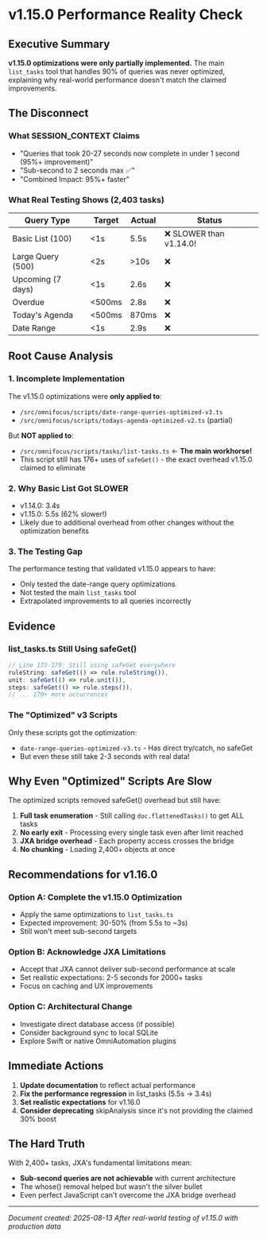 # v1.15.0 Performance Reality Check

## Executive Summary
**v1.15.0 optimizations were only partially implemented.** The main `list_tasks` tool that handles 90% of queries was never optimized, explaining why real-world performance doesn't match the claimed improvements.

## The Disconnect

### What SESSION_CONTEXT Claims
- "Queries that took 20-27 seconds now complete in under 1 second (95%+ improvement)"
- "Sub-second to 2 seconds max ✅"
- "Combined Impact: 95%+ faster"

### What Real Testing Shows (2,403 tasks)
| Query Type | Target | Actual | Status |
|------------|--------|--------|--------|
| Basic List (100) | <1s | 5.5s | ❌ SLOWER than v1.14.0! |
| Large Query (500) | <2s | >10s | ❌ |
| Upcoming (7 days) | <1s | 2.6s | ❌ |
| Overdue | <500ms | 2.8s | ❌ |
| Today's Agenda | <500ms | 870ms | ❌ |
| Date Range | <1s | 2.9s | ❌ |

## Root Cause Analysis

### 1. Incomplete Implementation
The v1.15.0 optimizations were **only applied to**:
- `/src/omnifocus/scripts/date-range-queries-optimized-v3.ts`
- `/src/omnifocus/scripts/todays-agenda-optimized-v2.ts` (partial)

But **NOT applied to**:
- `/src/omnifocus/scripts/tasks/list-tasks.ts` ← **The main workhorse!**
- This script still has 176+ uses of `safeGet()` - the exact overhead v1.15.0 claimed to eliminate

### 2. Why Basic List Got SLOWER
- v1.14.0: 3.4s
- v1.15.0: 5.5s (62% slower!)
- Likely due to additional overhead from other changes without the optimization benefits

### 3. The Testing Gap
The performance testing that validated v1.15.0 appears to have:
- Only tested the date-range query optimizations
- Not tested the main `list_tasks` tool
- Extrapolated improvements to all queries incorrectly

## Evidence

### list_tasks.ts Still Using safeGet()
```javascript
// Line 173-179: Still using safeGet everywhere
ruleString: safeGet(() => rule.ruleString()),
unit: safeGet(() => rule.unit()),
steps: safeGet(() => rule.steps()),
// ... 170+ more occurrences
```

### The "Optimized" v3 Scripts
Only these scripts got the optimization:
- `date-range-queries-optimized-v3.ts` - Has direct try/catch, no safeGet
- But even these still take 2-3 seconds with real data!

## Why Even "Optimized" Scripts Are Slow

The optimized scripts removed safeGet() overhead but still have:
1. **Full task enumeration** - Still calling `doc.flattenedTasks()` to get ALL tasks
2. **No early exit** - Processing every single task even after limit reached
3. **JXA bridge overhead** - Each property access crosses the bridge
4. **No chunking** - Loading 2,400+ objects at once

## Recommendations for v1.16.0

### Option A: Complete the v1.15.0 Optimization
- Apply the same optimizations to `list_tasks.ts`
- Expected improvement: 30-50% (from 5.5s to ~3s)
- Still won't meet sub-second targets

### Option B: Acknowledge JXA Limitations
- Accept that JXA cannot deliver sub-second performance at scale
- Set realistic expectations: 2-5 seconds for 2000+ tasks
- Focus on caching and UX improvements

### Option C: Architectural Change
- Investigate direct database access (if possible)
- Consider background sync to local SQLite
- Explore Swift or native OmniAutomation plugins

## Immediate Actions

1. **Update documentation** to reflect actual performance
2. **Fix the performance regression** in list_tasks (5.5s → 3.4s)
3. **Set realistic expectations** for v1.16.0
4. **Consider deprecating** skipAnalysis since it's not providing the claimed 30% boost

## The Hard Truth

With 2,400+ tasks, JXA's fundamental limitations mean:
- **Sub-second queries are not achievable** with current architecture
- The whose() removal helped but wasn't the silver bullet
- Even perfect JavaScript can't overcome the JXA bridge overhead

---

*Document created: 2025-08-13*
*After real-world testing of v1.15.0 with production data*